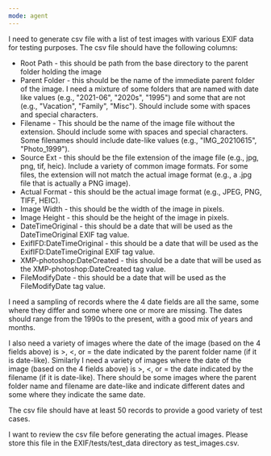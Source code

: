 ```yaml
---
mode: agent
---
```


I need to generate csv file with a list of test images with various EXIF data for testing purposes. The csv file should have the following columns:

- Root Path - this should be path from the base directory to the parent folder holding the image
- Parent Folder - this should be the name of the immediate parent folder of the image.  I need a mixture of some folders that are named with date like values (e.g., "2021-06", "2020s", "1995") and some that are not (e.g., "Vacation", "Family", "Misc").  Should include some with spaces and special characters.
- Filename - This should be the name of the image file without the extension.  Should include some with spaces and special characters.  Some filenames should include date-like values (e.g., "IMG_20210615", "Photo_1999").
- Source Ext - this should be the file extension of the image file (e.g., jpg, png, tif, heic).  Include a variety of common image formats. For some files, the extension will not match the actual image format (e.g., a .jpg file that is actually a PNG image).
- Actual Format - this should be the actual image format (e.g., JPEG, PNG, TIFF, HEIC).
- Image Width - this should be the width of the image in pixels.
- Image Height - this should be the height of the image in pixels.
- DateTimeOriginal - this should be a date that will be used as the DateTimeOriginal EXIF tag value.
- ExifIFD:DateTimeOriginal - this should be a date that will be used as the ExifIFD:DateTimeOriginal EXIF tag value.
- XMP-photoshop:DateCreated - this should be a date that will be used as the XMP-photoshop:DateCreated tag value.
- FileModifyDate - this should be a date that will be used as the FileModifyDate tag value.

I need a sampling of records where the 4 date fields are all the same, some where they differ and some where one or more are missing.  The dates should range from the 1990s to the present, with a good mix of years and months.

I also need a variety of images where the date of the image (based on the 4 fields above) is >, <, or = the date indicated by the parent folder name (if it is date-like).
Similarly I need a variety of images where the date of the image (based on the 4 fields above) is >, <, or = the date indicated by the filename (if it is date-like).
There should be some images where the parent folder name and filename are date-like and indicate different dates and some where they indicate the same date.

The csv file should have at least 50 records to provide a good variety of test cases.

I want to review the csv file before generating the actual images.  Please store this file in the EXIF/tests/test_data directory as test_images.csv.

